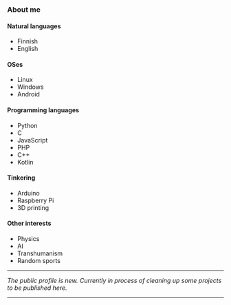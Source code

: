 ### About me

#### Natural languages
* Finnish
* English

#### OSes
* Linux
* Windows
* Android

#### Programming languages
* Python
* C
* JavaScript
* PHP
* C++
* Kotlin

#### Tinkering
* Arduino
* Raspberry Pi
* 3D printing

#### Other interests
* Physics
* AI
* Transhumanism
* Random sports

---

_The public profile is new. Currently in process of cleaning up some projects to be published here._

---
